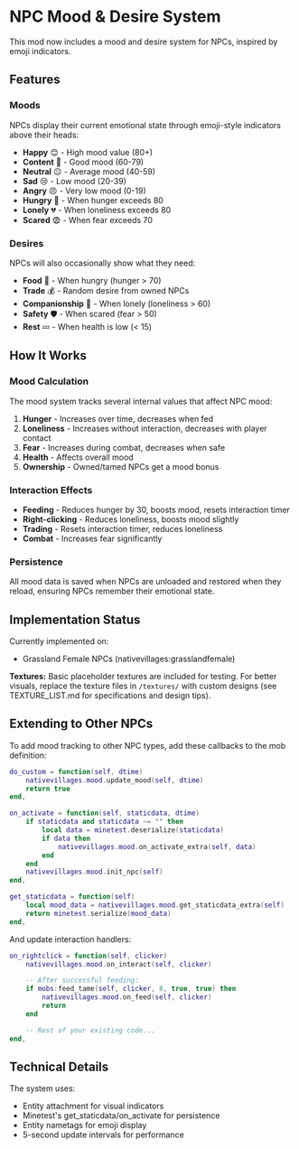 # NPC Mood & Desire System

This mod now includes a mood and desire system for NPCs, inspired by emoji indicators.

## Features

### Moods
NPCs display their current emotional state through emoji-style indicators above their heads:

- **Happy** 😊 - High mood value (80+)
- **Content** 🙂 - Good mood (60-79)
- **Neutral** 😐 - Average mood (40-59)
- **Sad** 😢 - Low mood (20-39)
- **Angry** 😠 - Very low mood (0-19)
- **Hungry** 🍖 - When hunger exceeds 80
- **Lonely** 💔 - When loneliness exceeds 80
- **Scared** 😨 - When fear exceeds 70

### Desires
NPCs will also occasionally show what they need:

- **Food** 🍞 - When hungry (hunger > 70)
- **Trade** 💰 - Random desire from owned NPCs
- **Companionship** 👥 - When lonely (loneliness > 60)
- **Safety** 🛡️ - When scared (fear > 50)
- **Rest** 💤 - When health is low (< 15)

## How It Works

### Mood Calculation
The mood system tracks several internal values that affect NPC mood:

1. **Hunger** - Increases over time, decreases when fed
2. **Loneliness** - Increases without interaction, decreases with player contact
3. **Fear** - Increases during combat, decreases when safe
4. **Health** - Affects overall mood
5. **Ownership** - Owned/tamed NPCs get a mood bonus

### Interaction Effects

- **Feeding** - Reduces hunger by 30, boosts mood, resets interaction timer
- **Right-clicking** - Reduces loneliness, boosts mood slightly
- **Trading** - Resets interaction timer, reduces loneliness
- **Combat** - Increases fear significantly

### Persistence
All mood data is saved when NPCs are unloaded and restored when they reload, ensuring NPCs remember their emotional state.

## Implementation Status

Currently implemented on:
- Grassland Female NPCs (nativevillages:grasslandfemale)

**Textures:** Basic placeholder textures are included for testing. For better visuals, replace the texture files in `/textures/` with custom designs (see TEXTURE_LIST.md for specifications and design tips).

## Extending to Other NPCs

To add mood tracking to other NPC types, add these callbacks to the mob definition:

```lua
do_custom = function(self, dtime)
    nativevillages.mood.update_mood(self, dtime)
    return true
end,

on_activate = function(self, staticdata, dtime)
    if staticdata and staticdata ~= "" then
        local data = minetest.deserialize(staticdata)
        if data then
            nativevillages.mood.on_activate_extra(self, data)
        end
    end
    nativevillages.mood.init_npc(self)
end,

get_staticdata = function(self)
    local mood_data = nativevillages.mood.get_staticdata_extra(self)
    return minetest.serialize(mood_data)
end,
```

And update interaction handlers:

```lua
on_rightclick = function(self, clicker)
    nativevillages.mood.on_interact(self, clicker)

    -- After successful feeding:
    if mobs:feed_tame(self, clicker, 8, true, true) then
        nativevillages.mood.on_feed(self, clicker)
        return
    end

    -- Rest of your existing code...
end,
```

## Technical Details

The system uses:
- Entity attachment for visual indicators
- Minetest's get_staticdata/on_activate for persistence
- Entity nametags for emoji display
- 5-second update intervals for performance
